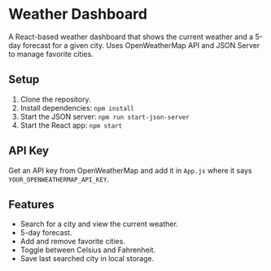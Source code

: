 # Weather Dashboard

A React-based weather dashboard that shows the current weather and a 5-day forecast for a given city. Uses OpenWeatherMap API and JSON Server to manage favorite cities.

## Setup

1. Clone the repository.
2. Install dependencies: `npm install`
3. Start the JSON server: `npm run start-json-server`
4. Start the React app: `npm start`

## API Key

Get an API key from OpenWeatherMap and add it in `App.js` where it says `YOUR_OPENWEATHERMAP_API_KEY`.

## Features

- Search for a city and view the current weather.
- 5-day forecast.
- Add and remove favorite cities.
- Toggle between Celsius and Fahrenheit.
- Save last searched city in local storage.
